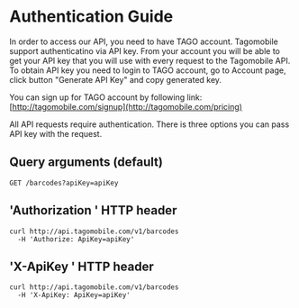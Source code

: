 Authentication Guide
====================

In order to access our API, you need to have TAGO account. Tagomobile support authenticatino via API key. 
From your account you will be able to get your API key that you will use with every request to the Tagomobile API. To obtain API key you need to login to TAGO account, go to Account page, click button "Generate API Key" and copy generated key.

You can sign up for TAGO account by following link: [http://tagomobile.com/signup](http://tagomobile.com/pricing)

All API requests require authentication. 
There is three options you can pass API key with the request.

Query arguments (default)
----------------

`GET /barcodes?apiKey=apiKey`


'Authorization ' HTTP header
----------------

```shell
curl http://api.tagomobile.com/v1/barcodes
  -H 'Authorize: ApiKey=apiKey'
```


'X-ApiKey ' HTTP header
----------------

```shell
curl http://api.tagomobile.com/v1/barcodes
  -H 'X-ApiKey: ApiKey=apiKey'
```